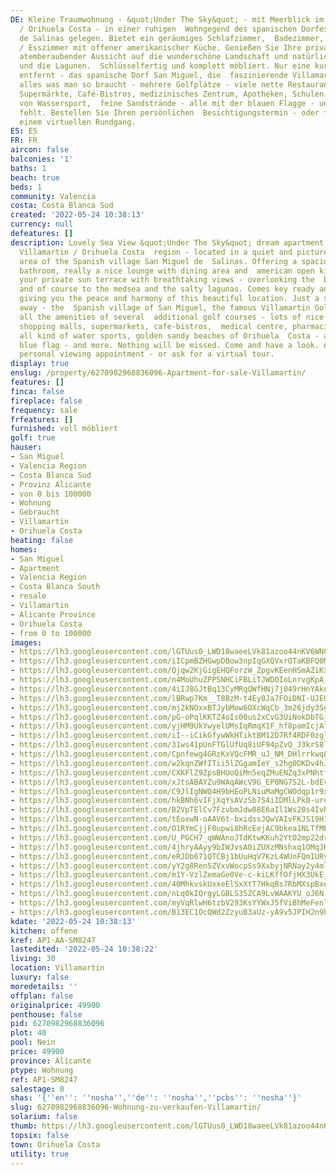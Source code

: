 ```yaml
---
DE: Kleine Traumwohnung - &quot;Under The Sky&quot; - mit Meerblick im Großraum Villamartin
  / Orihuela Costa - in einer ruhigen  Wohngegend des spanischen Dorfes San Miguel
  de Salinas gelegen. Bietet ein geräumiges Schlafzimmer,  Badezimmer, Womnhzimmer
  / Esszimmer mit offener amerikanischer Küche. Genießen Sie Ihre private Sonnenterrasse  mit
  atemberaubender Aussicht auf die wunderschöne Landschaft und natürlich auf das Mittelmeer
  und die Lagunen.  Schlüsselfertig und komplett möbliert. Nur eine kurze Autofahrt
  entfernt - das spanische Dorf San Miguel, die  faszinierende Villamartin Plaza und
  alles was man so braucht - mehrere Golfplätze - viele nette Restaurants,  Einkaufszentren,
  Supermärkte, Café-Bistros, medizinisches Zentrum, Apotheken, Schulen, alles Arten
  von Wassersport,  feine Sandstrände - alle mit der blauen Flagge - und mehr. Nichts
  fehlt. Bestellen Sie Ihren persönlichen  Besichtigungstermin - oder fragen Sie nach
  einem virtuellen Rundgang.
ES: ES
FR: FR
aircon: false
balconies: '1'
baths: 1
beach: true
beds: 1
community: Valencia
costa: Costa Blanca Sud
created: '2022-05-24 10:38:13'
currency: null
defeatures: []
description: Lovely Sea View &quot;Under The Sky&quot; dream apartment in the greater
  Villamartin / Orihuela Costa  region - located in a quiet and picturesque residential
  area of the Spanish village San Miguel de  Salinas. Offering a spacious bedroom,
  bathroom, really a nice lounge with dining area and  american open kitchen. Enjoy
  your private sun terrace with breathtaking views - overlooking the  beautiful landscape
  and of course to the medsea and the salty lagunas. Comes key ready and fully  furnished
  giving you the peace and harmony of this beautiful location. Just a short drive
  away - the  Spanish village of San Miguel, the famous Villamartin Golf Plaza and
  all the amenities of several  additional golf courses - lots of nice restaurants,
  shopping malls, supermarkets, cafe-bistros,  medical centre, pharmacies, schools,
  all kind of water sports, golden sandy beaches of Orihuela  Costa - all with the
  blue flag - and more. Nothing will be missed. Come and have a look. Apply for  your
  personal viewing appointment - or ask for a virtual tour.
display: true
enslug: /property/6270982968836096-Apartment-for-sale-Villamartin/
features: []
finca: false
fireplace: false
frequency: sale
frfeatures: []
furnished: voll möbliert
golf: true
hauser:
- San Miguel
- Valencia Region
- Costa Blanca Sud
- Provinz Alicante
- von 0 bis 100000
- Wohnung
- Gebraucht
- Villamartin
- Orihuela Costa
heating: false
homes:
- San Miguel
- Apartment
- Valencia Region
- Costa Blanca South
- resale
- Villamartin
- Alicante Province
- Orihuela Costa
- from 0 to 100000
images:
- https://lh3.googleusercontent.com/lGTUus0_LWD18waeeLVk81azoo44nKV6WN0uPD1RX0xmXoZF__bSkbaX-0hhdZypi2AzDkNbsATeQ5WDs5bVk8tyqTKOLqocvw=w640-rj-e30-l100
- https://lh3.googleusercontent.com/iICpmBZHGwpDBow3npIqGXQVxrOTaKBFQ0MTSoZfiXFTOz9UMKfRJhOuSfNvn07sVWgTatvm0aF5Gjhuw5gpdO-OCF-F2RL7=w640-rj-e30-l100
- https://lh3.googleusercontent.com/Qjqw2KjGigEHQForzW_ZpgvKEenHSmAZiKxJEnrH8PX4IWGNU1sOhh8VTP0fHuX-vGxh9fQDl8ey2y_FJx9e7V9qevavoY7Q=w640-rj-e30-l100
- https://lh3.googleusercontent.com/n4MoUhuZPPSNHCiFBLiTJWDOIoLnrvgKpA_AAVo3CgDlnDnIZ0NNKYdRZh8FcGd7YmZKQcLfmJ_6nZL4mkk36lCxH572nrOK-Q=w640-rj-e30-l100
- https://lh3.googleusercontent.com/4iIJ8GJtBq13CyMRqQWfHNj7j049rHnYAknD7t8pBbLjez9aAGmP6odRMhi872rYzzD66YPrGpbp6ZOhKe1qAtPNcHHKvmAChg=w640-rj-e30-l100
- https://lh3.googleusercontent.com/lBRwp7Km__T8BzM-t4Ey0Ja7FOiDNI-UJEQN_OD8E83dzaOCplpVugiWk4kKi0XaxyA8Gpgjc2aCjW5sOJnvg-XXwEKfnlq6UA=w640-rj-e30-l100
- https://lh3.googleusercontent.com/mj2kNOxxBTJybMow6OXcWqCb_3m26jdy3SgtYHUxR5qBPo8jdPTVh2KRcPsjmObH4rOKWrE3NsoL_d9gTkui0wVTKSHz5c48Zw=w640-rj-e30-l100
- https://lh3.googleusercontent.com/pG-oPqlKKTZ4oIs00us2xCvG3UiNokDbTGjlI-VjavEKi1U3Z22sTg7R1SsvjuxwxKUAu5edIjHFXDvWMLJ_xvPMHlDQD4Pu=w640-rj-e30-l100
- https://lh3.googleusercontent.com/yjHM9UkYwyelUMsIqRmqX1F_hf8pamIcjAf2QP6W2TAlSN_KKJuhnEwsg8zN0-zBz6__deToRFocS0PWzRCMNobtqJIqkpyH=w640-rj-e30-l100
- https://lh3.googleusercontent.com/iI--iCikGfywWkHTiktBM12D7Rf4RDF0zglfktfYcgDG8VGkMqV5xo78oBiNxSBi4GmuWMpqXtAlGwtdcjaKO6my7NbRIqiNiGM=w640-rj-e30-l100
- https://lh3.googleusercontent.com/31ws41pUnFTGlUfUq8iUF94pZvQ_J3krS8lDbo-bATWaq8Ij5MypKExRqj7u9ny69Gzz3CQ2ueSbVaeVLoTmg69ipwvuP8HRXA=w640-rj-e30-l100
- https://lh3.googleusercontent.com/Cpnfewg4GRzKxVQcFMR_uJ_NM_DHlrrkwq8jNBxDWW81mrq-wJljW8PLbEYyDj10CAk73smzx4BpKa0ugVeHM6pOjqnKW9HKDTo=w640-rj-e30-l100
- https://lh3.googleusercontent.com/w2kqnZWfITii5lZGgamIeY_s2hg0DKDv4hJkEmxry0hHb6ZgY2HdMIbzw8uBFpVi-JjdfJrT33niNcHb4E324Q5ZsYKbvDzDvb8=w640-rj-e30-l100
- https://lh3.googleusercontent.com/CXKFlZ9ZpsBHUoQiMn5eqZMuENZq3xPNhtf2ISTPsYiOE14yCwotCkSBAg6q7kxNwkQ_zfG7EDWzSC13OFvH5e4pFGO2jn2_Fw=w640-rj-e30-l100
- https://lh3.googleusercontent.com/xJtsABAYZu9WAqAWcV9G_EP0NG7S2L-bdEvhqJH1PZZM93TNZulgt1Fg8Gwnz6R0KYPfeT3oEAhJ-SUNrwJ2N9-luyoOGok4scU=w640-rj-e30-l100
- https://lh3.googleusercontent.com/C9JlIgNWQ4H9bHEoPLNiuMaMgCWOdqp1r9xTnNaTNOqj70B3u9m5tdqmKGdRPpQ-oC1Iw5Y9OQGASUd6yfuwA4FyrpqkWs5apA=w640-rj-e30-l100
- https://lh3.googleusercontent.com/hkBNh6vIFjXqYsAVzSb7S4iIDMlLPkB-urdZoj1mQcufQlQ2Urf-a3SxCwWh-veni4nR8LXdSHyjtG3ZJTjdYrwO5Y7iRHlKkg=w640-rj-e30-l100
- https://lh3.googleusercontent.com/B2VpTElCv7FzvbmJdw88E6aIl1Ws20s4IvR72cLgYqphzKx19Tlgs6N1hYvAKeF_2DslAss7jY4j-dUssVHMhvYzickXpQfg0Q=w640-rj-e30-l100
- https://lh3.googleusercontent.com/tEoxwN-oAAV6t-bxidssJQwVAIvFKJS19H1TgX16sowsIFI7YjEs_o_E_GLlQAQ_yyGkbTO4sKT5lzI_Z7iWrPxXz56SyVjQ6g=w640-rj-e30-l100
- https://lh3.googleusercontent.com/O1RYmCjjF0upwi8hRcEejAC9bkea1NLTfMBJ8CoMb9zJo2xo9J40BSVK-hS-_hicE598P28nO1ItH_a-ICtZY0BSc87RrBtb0A=w640-rj-e30-l100
- https://lh3.googleusercontent.com/U_PGCH7_qWWAnoJTdKtwKKuh2YtO2mp22drfvSfog_V92-SWxX-_vcDRvwg4rzcj6D_HPf-WlD0xMGHZ6uQzG8sU9xVQRMAXdw=w640-rj-e30-l100
- https://lh3.googleusercontent.com/4jhryAAyy9bIWJvsA0iZUXzMNshxq1OMqJKBUULfTytLxVFOB3GB5tkOy8uecRHU7wPOTThDKWBOxzi3JH81iBVW0Lu-qa-KSQ=w640-rj-e30-l100
- https://lh3.googleusercontent.com/eRJDb671QTCBj1bUuHqV7KzL4WUnFQmIURyD_0j7Hl6tZcnlH_rlspE8qMs7L63zb1jMeZ2ekDbMTV-0td5J38883PduS10A3Ko=w640-rj-e30-l100
- https://lh3.googleusercontent.com/yY2g8Ren5ZVxvWocpSs9XxbyjNRNay2y4mlaMrzi5H556t9DXie6hygqyDEAs3ehF43NpMMkruL5LCQtYpVJAcOgPxI_2CVo=w640-rj-e30-l100
- https://lh3.googleusercontent.com/m1Y-VzlZemaGe0Ve-c-kiLKffOfjHX3UkE_9TxrcXKw2opY5vXEks8ciJzBo95zJOhBPIyiF-n3RW-E7YfH-TYOeh1fvq5nx=w640-rj-e30-l100
- https://lh3.googleusercontent.com/40MhkvskUxxeElSxXtT7HkqBs7RbMXspBxea2F-amZvKDxFESvi7B2eaE3VSqdM9Mv25lHfIMvwc2NOJUi7ttnYTT5pmwdc2=w640-rj-e30-l100
- https://lh3.googleusercontent.com/nLq0kIQrgyLGBLS35ZCA9LvWAAKYU_oJ6N-J1xCcuc7A6JIfxh954sRilll40F9ATeDm-r8Y1OR-21Nd1_Wx5yLpZfNe-hksqw=w640-rj-e30-l100
- https://lh3.googleusercontent.com/myVqRlwH6tzbV293KsYYWxJ5fViBhMeFenlejle1Un1lLubUpiFidB_DGkB1B3gE69HCvoOy_sqMMbIgcRV-1DT7_sxe4JSnC9g=w640-rj-e30-l100
- https://lh3.googleusercontent.com/B13EC1OcQWd2ZzyuB3aUz-yA9v5JPIH2n9bN6wEwfZ_qkdVAGP7LB1eKkMtSFywC2is0tOa1Ue8Rzq2Yc_QM5lQaNCR0D3MW=w640-rj-e30-l100
kdate: '2022-05-24 10:38:13'
kitchen: offene
kref: AP1-AA-SM8247
lastedited: '2022-05-24 10:38:22'
living: 30
location: Villamartin
luxury: false
moredetails: ''
offplan: false
originalprice: 49900
penthouse: false
pid: 6270982968836096
plot: 40
pool: Nein
price: 49900
province: Alicante
ptype: Wohnung
ref: AP1-SM8247
salestage: 0
shas: '{''en'': ''nosha'',''de'': ''nosha'',''pcbs'': ''nosha''}'
slug: 6270982968836096-Wohnung-zu-verkaufen-Villamartin/
solarium: false
thumb: https://lh3.googleusercontent.com/lGTUus0_LWD18waeeLVk81azoo44nKV6WN0uPD1RX0xmXoZF__bSkbaX-0hhdZypi2AzDkNbsATeQ5WDs5bVk8tyqTKOLqocvw=w400-h240-n-rj-e30-l100
topsix: false
town: Orihuela Costa
utility: true
---
```

